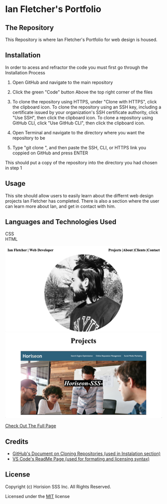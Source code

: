 # Ian Fletcher's Portfolio

## The Repository 
This Repository is where Ian Fletcher's Portfolio for web design is housed.

## Installation
In order to acess and refractor the code you must first go through the Installation Process

1) Open GitHub and navigate to the main repository 

2) Click the green "Code" button Above the top right corner of the files 

3) To clone the repository using HTTPS, under "Clone with HTTPS", click the clipboard icon. To clone the repository using an SSH key, including a certificate issued by your organization's SSH certificate authority, click "Use SSH", then click the clipboard icon. To clone a repository using GitHub CLI, click "Use GitHub CLI", then click the clipboard icon.

4) Open Terminal and navigate to the directory where you want the repository to be 

5) Type "git clone ", and then paste the SSH, CLI, or HTTPS link you coppied on GitHub and press ENTER 

This should put a copy of the repository into the directory you had chosen in step 1

## Usage
This site should allow users to easily learn about the differnt web design projects Ian Fletcher has completed. There is also a section where the user can learn more about Ian, and get in contact with him. 

## Languages and Technologies Used
CSS <br />
HTML <br />



![alt text](assets/images/portfolio1.png)
![alt text](assets/images/portfolio2.png)

[Check Out The Full Page](https://ianfletcher314.github.io/IanFletcherPortfolio/)

## Credits

- [GitHub's Document on Cloning Repositories (used in Instalation section)](https://docs.github.com/en/github/creating-cloning-and-archiving-repositories/cloning-a-repository) 
- [VS Code's ReadMe Page (used for formating and licensing syntax)](https://github.com/microsoft/vscode/blob/master/README.md)

## License 

Copyright (c) Horision SSS Inc. All Rights Reserved.

Licensed under the [MIT](assets/license.txt) license

